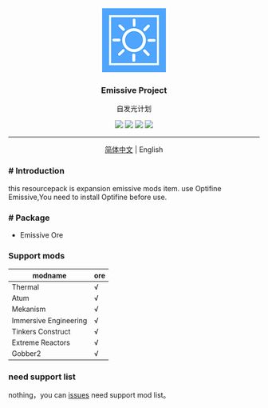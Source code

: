 <div align="center">
  <img src="./img/pack.png" alt="Minecraft-Emissive-Project" />
  <h3>Emissive Project</h3>
  <p>自发光计划</p>
  <img src="https://img.shields.io/github/stars/fastchen/Emissive-Project?label=Star&logo=github"/>
  <a href="https://github.com/FastChen/Emissive-Project/issues"><img src="https://img.shields.io/github/issues/fastchen/Emissive-Project?label=Issues"/></a>
  <img src="https://img.shields.io/github/license/fastchen/Emissive-Project?label=License"/>
  <a href="https://github.com/FastChen/Emissive-Project/releases"><img src="https://img.shields.io/github/v/release/fastchen/Emissive-Project?label=Release"/></a>
  <hr>
  <p><a href="./README.md">简体中文</a> | English</p>
</div>

### # Introduction

this resourcepack is expansion emissive mods item. use Optifine Emissive,You need to install Optifine before use.

### # Package

- Emissive Ore

### Support mods

| modname              | ore |
| --------------------- | ---- |
| Thermal               | √    |
| Atum                  | √    |
| Mekanism              | √    |
| Immersive Engineering | √    |
| Tinkers Construct     | √    |
| Extreme Reactors      | √    |
| Gobber2               | √    |

### need support list

nothing，you can [issues](https://github.com/FastChen/Emissive-Project/issues) need support mod list。

